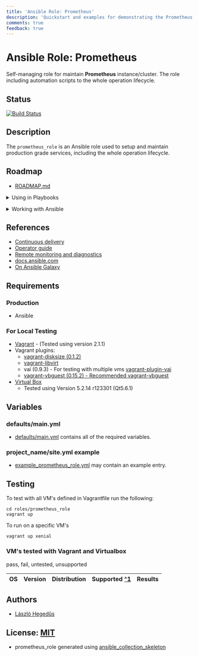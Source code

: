 ```yaml
---
title: 'Ansible Role: Prometheus'
description: 'Quickstart and examples for demonstrating the Prometheus role capabilities.'
comments: true
feedback: true
---
```


# Ansible Role: Prometheus

Self-managing role for maintain **Prometheus** instance/cluster. The role
including automation scripts to the whole operation lifecycle.

## Status

[![Build Status](https://travis-ci.org/lordoftheflies/prometheus_role.svg?branch=master)](https://travis-ci.org/lordoftheflies/prometheus_role)

## Description

The `prometheus_role` is an Ansible role used to setup and maintain production grade services,
including the whole operation lifecycle.

## Roadmap

* [ROADMAP.md](ROADMAP.md)

<p>
<details>
<summary>Using in Playbooks</summary>

#### Using in Playbooks

To ensure ITIL several playbook tasks needed:
* `install`: Installing the role
* `purge`: Uninstalling the role
* `configure`: Re-configure the role
* `purge`: Uninstalling the role and erase configuration
* `backup`: Backup data.
* `export`: Export configuration and make available as a compressed bundle.

```plantuml
@startuml
caption Operation Workflow
(*) --> ===b===
===b=== --> "Install\nPrometheus\nservers"
===b=== --> "Rollback previous\nhealthy state"
if "Is deployment\nsuccessfully finished?" then
-> [Success] operate
-> monitor
--> ===e===
else
--> [Fail] troubleshooting
if "Is problem solved?" then
-> [yes] ===e===
else
-> [no] "Rollback previous\nhealthy state"
"Rollback previous\nhealthy state" --> ===e===
===e=== --> (*)
@enduml
```

</details>
</p>

<p>
<details>
<summary>Working with Ansible</summary>

#### Working with Ansible

Any ansible inventory contains a cluster or host where the role executed.

Only the ansible-controller workstation need ansible. After execution of a playbook all 
data collected to the ansible-controller.

```plantuml
@startuml
actor "Operator" as o
node "Workstation" <<Controller>> as w {
  component "Ansible 2.9+" as a
  component "Python 3.4+" as p
  artifact "Summarized\nError Log" as e
  artifact "Summarized\nConsole Log" as c
}
cloud "Nodes" as n {
  node "Prometheus #1" <<Node>> as p1
  node "Prometheus #2" <<Node>> as p2
  node "Prometheus #3" <<Node>> as p3
}
o -r-> a: Login as\nAnsible\nuser
p -d-> p1: SSH
p -d-> p2: SSH
p -d-> p3: SSH
a -> p
a -u-> e
a -u-> c
@enduml
```

</details>
</p>

## References

* [Continuous delivery](#)
* [Operator guide](#)
* [Remote monitoring and diagnostics](#)
* [docs.ansible.com](https://docs.ansible.com/)
* [On Ansible Galaxy](https://galaxy.ansible.com/lordoftheflies/prometheus_role)

## Requirements

### Production

* Ansible

### For Local Testing

* [Vagrant](https://www.vagrantup.com/) - (Tested using version 2.1.1)
* Vagrant plugins:
  * [vagrant-disksize (0.1.2)](https://github.com/lordoftheflies/vagrant-disksize)
  * [vagrant-libvirt](https://github.com/lordoftheflies/vagrant-libvirt)
  * vai (0.9.3) - For testing with multiple vms [vagrant-plugin-vai](https://github.com/lordoftheflies/vagrant-plugin-vai)
  * [vagrant-vbguest (0.15.2) - Recommended vagrant-vbguest](https://github.com/lordoftheflies/vagrant-vbguest)
* [Virtual Box](https://www.virtualbox.org/)
  * Tested using Version 5.2.14 r123301 (Qt5.6.1)

## Variables

### defaults/main.yml

* [defaults/main.yml](defaults/main.yml) contains all of the required variables.

### project_name/site.yml example

* [example_prometheus_role.yml](files/example_site.yml) may contain an example entry.

## Testing

To test with all VM's defined in Vagrantfile run the following:

```shell
cd roles/prometheus_role
vagrant up
```

To run on a specific VM's
```shell
vagrant up xenial
```

### VM's tested with Vagrant and Virtualbox

pass, fail, untested, unsupported


| OS | Version | Distribution | Supported [^1](#) | Results  |
| :--- | :---: | :---: | :---: | :---: |


## Authors

- [László Hegedűs](mailto:lordoftheflies)

## License: [MIT](https://tldrlegal.com/license/mit-license)

* prometheus_role generated using [ansible_collection_skeleton](https://github.com/lordoftheflies/ansible_collection_skeleton)
